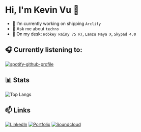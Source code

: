 
# Hi, I'm Kevin Vu 👋
- 🔭 I’m currently working on shipping `Arclify`
- 💬 Ask me about `techno`
- 🐁 On my desk: `Wobkey Rainy 75 RT`, `Lamzu Maya X`, `Skypad 4.0`

## 🎧 Currently listening to:
[![spotify-github-profile](https://spotify-github-profile.kittinanx.com/api/view?uid=sootzz&cover_image=true&theme=novatorem&show_offline=false&background_color=121212&interchange=false&bar_color=fafafa&bar_color_cover=false)](https://github.com/kittinan/spotify-github-profile)

## 📊 Stats
![Top Langs](https://github-readme-stats.vercel.app/api/top-langs/?username=amgvu&layout=compact&theme=rose_pine)

## 📫 Links
[![LinkedIn](https://img.shields.io/badge/-LinkedIn-0077B5?style=flat&logo=LinkedIn&logoColor=white)](https://www.linkedin.com/in/kevinvu-dev/)
[![Portfolio](https://img.shields.io/badge/-Portfolio-000000?style=flat&logo=About.me&logoColor=white)](https://kevinvu.dev)
[![Soundcloud](https://img.shields.io/badge/-Soundcloud-000000?style=flat&logo=About.me&logoColor=white)](https://soundcloud.com/kevinvuu)
